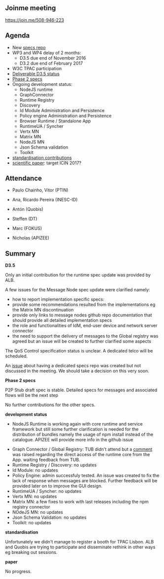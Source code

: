 ## Joinme meeting
https://join.me/508-946-223

Agenda
------

- New [specs repo](https://github.com/reTHINK-project/specs)
- WP3 and WP4 delay of 2 months:
  - D3.5 due end of November 2016
  - D3.2 due end of February 2017
- W3C TPAC participation
- [Deliverable D3.5 status](https://github.com/reTHINK-project/core-framework/labels/D3.5)
- [Phase 2 specs](https://github.com/reTHINK-project/dev-runtime-core/labels/phase2)
- Ongoing development status:
  - NodeJS runtime
  - GraphConnector
  - Runtime Registry
  - Discovery
  - Id Module Administration and Persistence
  - Policy engine Administration and Persistence
  - Browser Runtime / Standalone App
  - RuntimeUA / Syncher
  - Vertx MN
  - Matrix MN
  - NodeJS MN
  - Json Schema validation
  - Toolkit
-	[standardisation contributions](https://github.com/reTHINK-project/core-framework/issues/168)
-	[scientific paper](https://github.com/reTHINK-project/core-framework/issues/169): target ICIN 2017?

Attendance
----------

-	Paulo Chainho, Vitor (PTIN)

- Ana, Ricardo Pereira (INESC-ID)

- Antón (Quobis)

- Steffen (DT)

- Marc (FOKUS)

- Nicholas (APIZEE)


Summary
-------

**D3.5**

Only an initial contribution for the runtime spec update was provided by ALB.

A few issues for the Message Node spec update were clarified namely:

* how to report implementation specific specs:
 * provide some recommendations resulted from the implementations eg the Matrix MN discontinuation
 * provide only links to message nodes github repo documentation that should provide all detailed implementation specs
* the role and functionalities of IdM, end-user device and network server connector
* the need to support the delivery of messages to the Global registry was agreed but an issue will be created to further clarified some aspects

The QoS Control specification status is unclear. A dedicated telco will be scheduled.

An [issue](https://github.com/reTHINK-project/core-framework/issues/180) about having a dedicated specs repo was created but not discussed in the meeting. We should take a decision on this very soon.

**Phase 2 specs**

P2P Stub draft spec is stable. Detailed specs for messages and associated flows will be the next step

No further contributions for the other specs.

**development status**

* NodeJS Runtime is working again with core runtime and service framework but still some further clarification is needed for the distribution of bundles namely the usage of npm install instead of the catalogue. APIZEE will provide more info in the github issue
- Graph Connector / Global Registry: TUB didn't attend but a [comment](https://github.com/reTHINK-project/dev-runtime-core/issues/33#issuecomment-243501110) was raised regarding the direct access of the runtime core from the App. waiting feedback from TUB.
- Runtime Registry / Discovery: no updates
- Id Module: no updates
- Policy Engine: admin successfuly tested. An issue was created to fix the lack of response when messages are blocked. Further feedback will be provided later on to improve the GUI design.
- RuntimeUA / Syncher: no updates
- Vertx MN: no updates
- Matrix MN: a few fixes to work with last releases including the npm registry connector
- NOdeJS MN: no updates
- Json Schema Validation: no updates
- Toolkit: no updates

**standardisation**

Unfortunately we didn't manage to register a booth for TPAC Lisbon. ALB and Quobis are trying to participate and disseminate rethink in other ways eg breaking out sessions.

**paper**

No progress.
